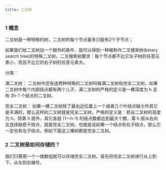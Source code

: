 ```yaml
---
title: 二叉树
---
```


### 1 概念

二叉树是一种特殊的树，二叉树的每个节点最多只能有2个子节点；

如果我们给二叉树加一个额外的条件，就可以得到一种被称作二叉搜索树(binary search tree)的特殊二叉树。二叉搜索树要求：每个节点都不比它左子树的任意元素小，而且不比它的右子树的任意元素大。

 分类： 

满二叉树： 二叉树中还有连两种特殊的二叉树叫做满二叉树和完全二叉树。如果二叉树中每个内部结点都有两个儿子，满二叉树的严格的定义是一棵深度为 h 且有 2h-1 个结点的二叉树。

完全二叉树： 如果一棵二叉树除了最右边位置上一个或者几个叶结点缺少外其它是丰满的，那么这样的二叉树就是完全二叉树。严格的定义是：若设二叉树的高度为 h，除第 h 层外，其它各层 (1～h-1) 的结点数都达到最大个数，第 h 层从右向左连续缺若干结点，就是完全二叉树。也就是说如果一个结点有右子结点，那么它一定也有左子结点。例如下面这三棵树都是完全二叉树。

### 2 二叉树是如何存储的？

我们只需用一个一维数组就可以存储完全二叉树。首先将完全二叉树进行从上到下，从左到右编号。